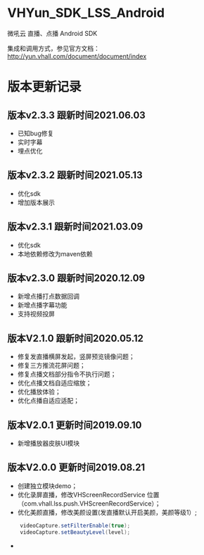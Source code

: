 # VHYun_SDK_LSS_Android
微吼云 直播、点播 Android SDK  

集成和调用方式，参见官方文档：http://yun.vhall.com/document/document/index

# 版本更新记录

## 版本v2.3.3 跟新时间2021.06.03
* 已知bug修复
* 实时字幕
* 埋点优化

## 版本v2.3.2 跟新时间2021.05.13
* 优化sdk
* 增加版本展示



## 版本v2.3.1 跟新时间2021.03.09
* 优化sdk
* 本地依赖修改为maven依赖


## 版本v2.3.0 跟新时间2020.12.09
* 新增点播打点数据回调
* 新增点播字幕功能
* 支持视频投屏

## 版本V2.1.0 跟新时间2020.05.12
* 修复发直播横屏发起，竖屏预览镜像问题；
* 修复三方推流花屏问题；
* 修复点播文档部分指令不执行问题；
* 优化点播文档自适应缩放；
* 优化播放体验；
* 优化点播自适应适配；

## 版本V2.0.1 更新时间2019.09.10
* 新增播放器皮肤UI模块  

## 版本V2.0.0 更新时间2019.08.21
* 创建独立模块demo；
* 优化录屏直播，修改VHScreenRecordService 位置（com.vhall.lss.push.VHScreenRecordService）；
* 优化美颜直播，修改美颜设置(发直播默认开启美颜，美颜等级1）;  

```Java
    videoCapture.setFilterEnable(true);
    videoCapture.setBeautyLevel(level);
```
* 
